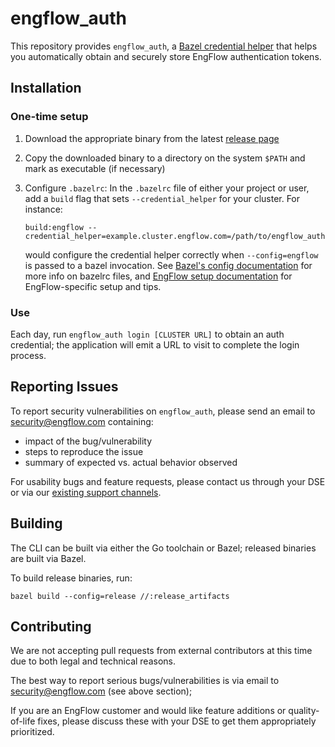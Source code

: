 # engflow_auth

This repository provides `engflow_auth`, a [Bazel credential helper](https://blog.engflow.com/2023/10/20/secure-builds-with-credential-helpers/) that helps you automatically obtain and securely store EngFlow authentication tokens.

## Installation

### One-time setup

1. Download the appropriate binary from the latest [release
   page](https://github.com/EngFlow/auth/releases/latest)
1. Copy the downloaded binary to a directory on the system `$PATH` and mark as
   executable (if necessary)
1. Configure `.bazelrc`: In the `.bazelrc` file of either your project or user,
   add a `build` flag that sets `--credential_helper` for your cluster. For
   instance:

   ```
   build:engflow --credential_helper=example.cluster.engflow.com=/path/to/engflow_auth
   ```

   would configure the credential helper correctly when `--config=engflow` is
   passed to a bazel invocation. See [Bazel's config
   documentation](https://bazel.build/run/bazelrc) for more info on bazelrc
   files, and [EngFlow setup
   documentation](https://docs.engflow.com/re/client/bazel-first-time.html#4-set-up-bazelrc)
   for EngFlow-specific setup and tips.

### Use

Each day, run `engflow_auth login [CLUSTER URL]` to obtain an auth credential;
the application will emit a URL to visit to complete the login process.

## Reporting Issues

To report security vulnerabilities on `engflow_auth`, please send an email to
security@engflow.com containing:

* impact of the bug/vulnerability
* steps to reproduce the issue
* summary of expected vs. actual behavior observed

For usability bugs and feature requests, please contact us through your DSE or
via our [existing support
channels](https://docs.engflow.com/support/get-day-to-day-support.howto.html).

## Building

The CLI can be built via either the Go toolchain or Bazel; released binaries are
built via Bazel.

To build release binaries, run:

```
bazel build --config=release //:release_artifacts
```

## Contributing

We are not accepting pull requests from external contributors at this time due
to both legal and technical reasons.

The best way to report serious bugs/vulnerabilities is via email to
security@engflow.com (see above section);

If you are an EngFlow customer and would like feature additions or
quality-of-life fixes, please discuss these with your DSE to get them
appropriately prioritized.

